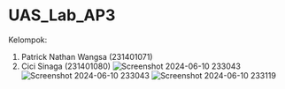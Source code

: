 # UAS_Lab_AP3
Kelompok:
1. Patrick Nathan Wangsa (231401071)
2. Cici Sinaga (231401080)
![Screenshot 2024-06-10 233043](https://github.com/Patrickdwa/UAS_Lab_AP3/assets/151308636/966b7ac3-1d92-4517-894a-939ad10a8334)
![Screenshot 2024-06-10 233043](https://github.com/Patrickdwa/UAS_Lab_AP3/assets/151308636/966b7ac3-1d92-4517-894a-939ad10a8334)
![Screenshot 2024-06-10 233119](https://github.com/Patrickdwa/UAS_Lab_AP3/assets/151308636/8f894289-f6bb-4e3c-adf0-d685c492d84f)
